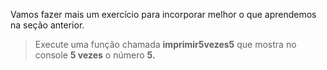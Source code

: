 Vamos fazer mais um exercício para incorporar melhor o que aprendemos na seção anterior.

> Execute uma função chamada **imprimir5vezes5** que mostra no console **5 vezes** o número **5.**

